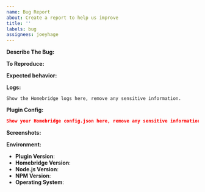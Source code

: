 ```yaml
---
name: Bug Report
about: Create a report to help us improve
title: ''
labels: bug
assignees: joeyhage
---
```


<!-- You must use the issue template below when submitting a bug -->

**Describe The Bug:**

<!-- A clear and concise description of what the bug is. -->

**To Reproduce:**

<!-- Steps to reproduce the behavior. -->

**Expected behavior:**

<!-- A clear and concise description of what you expected to happen. -->

**Logs:**

```
Show the Homebridge logs here, remove any sensitive information.
```

**Plugin Config:**

```json
Show your Homebridge config.json here, remove any sensitive information.
```

**Screenshots:**

<!-- If applicable, add screenshots to help explain your problem. -->

**Environment:**

- **Plugin Version**:
- **Homebridge Version**: <!-- homebridge -V -->
- **Node.js Version**: <!-- node -v -->
- **NPM Version**: <!-- npm -v -->
- **Operating System**: <!-- Raspbian / Ubuntu / Debian / Windows / macOS / Docker / hb-service -->

<!-- Click the "Preview" tab before you submit to ensure the formatting is correct. -->
